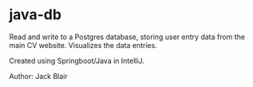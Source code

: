 # java-db

Read and write to a Postgres database, storing user entry data from the main CV website.
Visualizes the data entries.

Created using Springboot/Java in IntelliJ.

Author: Jack Blair
